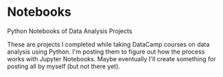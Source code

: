 # Notebooks
Python Notebooks of Data Analysis Projects

These are projects I completed while taking DataCamp courses on data analysis using Python. I'm posting them to figure out how the process works with Jupyter Notebooks. Maybe eventually I'll create something for posting all by myself (but not there yet).
